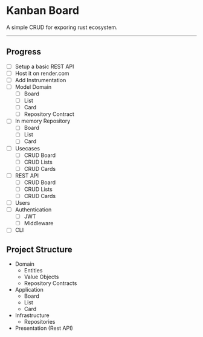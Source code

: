 # Kanban Board

A simple CRUD for exporing rust ecosystem.

---

## Progress

- [ ] Setup a basic REST API
- [ ] Host it on render.com
- [ ] Add Instrumentation
- [ ] Model Domain
  - [ ] Board
  - [ ] List
  - [ ] Card
  - [ ] Repository Contract
- [ ] In memory Repository
  - [ ] Board
  - [ ] List
  - [ ] Card
- [ ] Usecases
  - [ ] CRUD Board
  - [ ] CRUD Lists
  - [ ] CRUD Cards
- [ ] REST API
  - [ ] CRUD Board
  - [ ] CRUD Lists
  - [ ] CRUD Cards
- [ ] Users
- [ ] Authentication
  - [ ] JWT
  - [ ] Middleware
- [ ] CLI

## Project Structure

- Domain
  - Entities
  - Value Objects
  - Repository Contracts
- Application
  - Board
  - List
  - Card
- Infrastructure
  - Repositories
- Presentation (Rest API)
